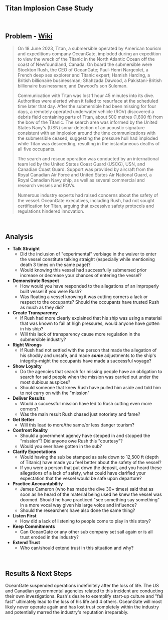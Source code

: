 ## **Titan Implosion Case Study**

<br />

## **Problem** - [Wiki](https://en.wikipedia.org/wiki/Titan_submersible_implosion)

> On 18 June 2023, Titan, a submersible operated by American tourism and expeditions company OceanGate, imploded during an expedition to view the wreck of the Titanic in the North Atlantic Ocean off the coast of Newfoundland, Canada. On board the submersible were Stockton Rush, the CEO of OceanGate; Paul-Henri Nargeolet, a French deep sea explorer and Titanic expert; Hamish Harding, a British billionaire businessman; Shahzada Dawood, a Pakistani-British billionaire businessman; and Dawood's son Suleman.
>
> Communication with Titan was lost 1 hour 45 minutes into its dive. Authorities were alerted when it failed to resurface at the scheduled time later that day. After the submersible had been missing for four days, a remotely operated underwater vehicle (ROV) discovered a debris field containing parts of Titan, about 500 metres (1,600 ft) from the bow of the Titanic. The search area was informed by the United States Navy's (USN) sonar detection of an acoustic signature consistent with an implosion around the time communications with the submersible ceased, suggesting the pressure hull had imploded while Titan was descending, resulting in the instantaneous deaths of all five occupants.
>
> The search and rescue operation was conducted by an international team led by the United States Coast Guard (USCG), USN, and Canadian Coast Guard. Support was provided by aircraft from the Royal Canadian Air Force and United States Air National Guard, a Royal Canadian Navy ship, as well as several commercial and research vessels and ROVs.
> 
> Numerous industry experts had raised concerns about the safety of the vessel. OceanGate executives, including Rush, had not sought certification for Titan, arguing that excessive safety protocols and regulations hindered innovation.
>

<br />

## **Analysis**
- **Talk Straight**
    - Did the inclusion of "experimental" verbiage in the waiver to enter the vessel constitute talking straight (especially while mentioning death 3 times on the same page)?
    - Would knowing this vessel had successfully submersed prior increase or decrease your chances of entering the vessel?
- **Demonstrate Respect**
    - How would you have responded to the allegations of an  improperly built vessel if you were Rush?
    - Was floating a vessel knowing it was cutting corners a lack or respect to the occupants? Should the occupants have trusted Rush as much as they did?
- **Create Transparency**
    - If Rush had more clearly explained that his ship was using a material that was known to fail at high pressures, would anyone have gotten in his ship?
    - Will this lack of transparency cause more regulation in the submersible industry?
- **Right Wrongs**
    - If Rush had not settled with the person that made the allegation of his shoddy and unsafe, and made ***some*** adjustments to the ship's integrity-might the occupants have made a successful voyage?
- **Show Loyalty**
    - Do the agencies that search for missing people have an obligation to search for said people when the mission was carried out under the most dubious auspices?
    - Should someone that knew Rush have pulled him aside and told him to not carry on with the "mission"
- **Deliver Results**
    - Would a successful mission have led to Rush cutting even more corners?
    - Was the main result Rush chased just notoriety and fame?
- **Get Better**
    - Will this lead to more/the same/or less danger tourism?
- **Confront Reality**
    - Should a government agency have stepped in and stopped the "mission"? Did anyone owe Rush this "courtesy"?
    - Would you ever have gotten in the sub?
- **Clarify Expectations**
    - Would having the sub be stamped as safe down to 12,500 ft (depth of Titanic) have made you feel better about the safety of the vessel?
    - If you were a person that put down the deposit, and you heard these allegations of a lack of safety, what could have clarified your expectation that the vessel would be safe upon departure?
- **Practice Accountability**
    - James Cameron (who has made the dive 30+ times) said that as soon as he heard of the material being used he knew the vessel was doomed. Should he have practiced "see something say something" in a more vocal way given his large voice and influence?
    - Should the researchers have also done the same thing?
- **Listen First**
    - How did a lack of listening to people come to play in this story?
- **Keep Commitments**
    - Can OceanGate or any other sub company set sail again or is all trust eroded in the industry?
- **Extend Trust**
    - Who can/should extend trust in this situation and why? 

<br />

## **Results & Next Steps**

OceanGate suspended operations indefinitely after the loss of life. The US and Canadian governmental agencies related to this incident are conducting their own investigations. Rush's desire to exemplify start-up culture and "fail fast" ultimately lead to the loss of his life and 4 others. OceanGate will most likely never operate again and has lost trust completely within the industry and potentially marred the industry's reputation irreparably.